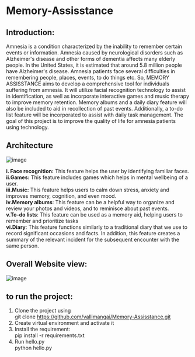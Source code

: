 # Memory-Assisstance
## Introduction:
Amnesia is a condition characterized by the inability to remember certain events or information. Amnesia caused by neurological disorders such as Alzheimer's disease and other forms of dementia affects many elderly people. In the United States, it is estimated that around 5.8 million people have Alzheimer's disease. Amnesia patients face several difficulties in remembering people, places, events, to do things etc. So, MEMORY ASSISSTANCE aims to develop a comprehensive tool for individuals suffering from amnesia. It will utilize facial recognition technology to assist in identification, as well as incorporate interactive games and music therapy to improve memory retention. Memory albums and a daily diary feature will also be included to aid in recollection of past events. Additionally, a to-do list feature will be incorporated to assist with daily task management. The goal of this project is to improve the quality of life for amnesia patients using technology.

## Architecture
![image](https://user-images.githubusercontent.com/55653139/226675100-3f6c7519-858e-4ae8-b1c8-3ef2539d4392.png)

**i. Face recognition:** This feature helps the user by identifying familiar faces. <br>
**ii.Games:** This feature includes games which helps in mental wellbeing of a user. <br>
**iii.Music:** This feature helps users to calm down stress, anxiety and improves memory, cognition, and even mood. <br>
**iv.Memory albums**: This feature can be a helpful way to organize and review your photos and videos, and to reminisce about past events.<br>
**v.To-do lists**: This feature can be used as a memory aid, helping users to remember and prioritize tasks <br>
**vi.Diary**: This feature functions similarly to a traditional diary that we use to record significant occasions and facts. In addition, this feature creates a summary of the relevant incident for the subsequent encounter with the same person.<br>

## Overall Website view:
![image](https://user-images.githubusercontent.com/55653139/233778495-0f707859-95cb-4ef8-a1c8-6bda93b5a13a.png)

## to run the project:
1) Clone the project using <br>
  git clone https://github.com/vallimangai/Memory-Assisstance.git
2) Create virtual environment and activate it
3) Install the requirement: <br>
  pip install -r requirements.txt
4) Run hello.py <br>
  python hello.py
